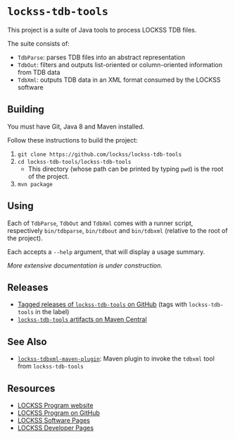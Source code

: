 # `lockss-tdb-tools`

This project is a suite of Java tools to process LOCKSS TDB files.

The suite consists of:

*   `TdbParse`: parses TDB files into an abstract representation
*   `TdbOut`: filters and outputs list-oriented or column-oriented information from TDB data
*   `TdbXml`: outputs TDB data in an XML format consumed by the LOCKSS software

## Building

You must have Git, Java 8 and Maven installed.

Follow these instructions to build the project:

1.  `git clone https://github.com/lockss/lockss-tdb-tools`
1.  `cd lockss-tdb-tools/lockss-tdb-tools`
    *   This directory (whose path can be printed by typing `pwd`) is the root of the project.
1.  `mvn package`

## Using

Each of `TdbParse`, `TdbOut` and `TdbXml` comes with a runner script, respectively `bin/tdbparse`, `bin/tdbout` and `bin/tdbxml` (relative to the root of the project).

Each accepts a `--help` argument, that will display a usage summary.

*More extensive documentation is under construction.*

## Releases

*   [Tagged releases of `lockss-tdb-tools` on GitHub](https://github.com/lockss/lockss-tdb-tools/releases) (tags with `lockss-tdb-tools` in the label)
*   [`lockss-tdb-tools` artifacts on Maven Central](https://search.maven.org/search?q=g:org.lockss%20AND%20a:lockss-tdb-tools&core=gav)

## See Also

*   [`lockss-tdbxml-maven-plugin`](https://github.com/lockss/lockss-tdb-tools/lockss-tdbxml-maven-plugin): Maven plugin to invoke the `tdbxml` tool from `lockss-tdb-tools`

## Resources

*   [LOCKSS Program website](https://www.lockss.org/)
*   [LOCKSS Program on GitHub](https://github.com/lockss)
*   [LOCKSS Software Pages](https://lockss.github.io/software)
*   [LOCKSS Developer Pages](https://lockss.github.io/developers)

